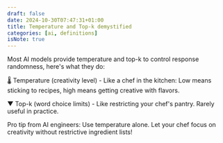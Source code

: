 ```yaml
---
draft: false
date: 2024-10-30T07:47:31+01:00
title: Temperature and Top-k demystified
categories: [ai, definitions]
isNote: true
---
```


Most AI models provide temperature and top-k to control response randomness, here's what they do:

🌡️ Temperature (creativity level) - Like a chef in the kitchen: Low means sticking to recipes, high means getting creative with flavors.

▼ Top-k (word choice limits) - Like restricting your chef's pantry. Rarely useful in practice.

Pro tip from AI engineers: Use temperature alone. Let your chef focus on creativity without restrictive ingredient lists!